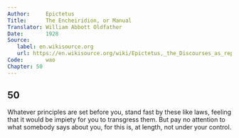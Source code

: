 ```yaml
---
Author:     Epictetus  
Title:      The Encheiridion, or Manual  
Translator: William Abbott Oldfather  
Date:       1928  
Source: 
   label: en.wikisource.org
   url: https://en.wikisource.org/wiki/Epictetus,_the_Discourses_as_reported_by_Arrian,_the_Manual,_and_Fragments/Manual 
Code:       wao  
Chapter: 50
---
```

##  50

Whatever principles are set before you, stand fast by these like laws, feeling
that it would be impiety for you to transgress them. But pay no attention to
what somebody says about you, for this is, at length, not under your control.


